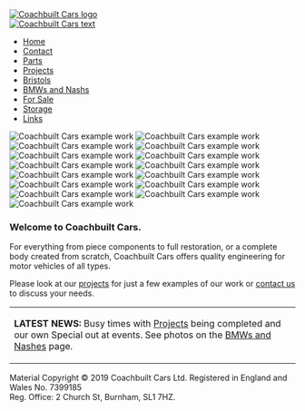 <!DOCTYPE html PUBLIC "-//W3C//DTD XHTML 1.0 Transitional//EN" "http://www.w3.org/TR/xhtml1/DTD/xhtml1-transitional.dtd">
<html xmlns="http://www.w3.org/1999/xhtml" xml:lang="en" lang="en" id="cbhp">
<head>
    <meta name="DC.type" http-equiv="Content-Type" content="text/html; charset=UTF-8" />
    <meta name="keywords" content="Vehicle Restorations and Consultancy; Vintage; Historic; Car; PVT; Pre War; VSCC; HSCC; Veteran; Racing; Race; Competition; Panel Beat; English Wheel; Planish; Aluminium; Welding; Owners Club; AC; Alfa; Alfa Romeo; Alvis; Alta; Aston Martin; Arnolt; Austin; Austin Healey; Bentley; BMW; BMW 315; BMW 319; BMW 328;BMW 327; Bristol; Bugatti; Cooper; Daimler; Delage; Delahaye; ERA; Facel Vega; Ferrari; Fiat; Frazer Nash; Jaguar; Lancia; Lagonda; Lotus; Maserati; MG; Morris; OSCA; Porsche; Riley; Rolls Royce; Sunbeam; Talbot; Roesch; Berkshire; Buckingham; Dorset; Devon; Gloucester; Hampshire; Hereford; Shropshire; Oxford; Somerset; Wales; Wiltshire; Worcester;" />
    <meta name="description" content="Panelbeating, and restoration for historic and vintage, road and race cars. Based in Wiltshire with clients across the UK Europe and America we supply top quality body work in steel and aluminium."/>
    <title>Coachbuilt Cars Ltd | Panel Beating and Restoration | Home</title>
    <link type="text/css" rel="stylesheet" href="css/ch1.css" />
    <link type="image/x-icon" rel="shortcut icon" href="favicon.ico" />
    <link type="image/x-icon" rel="icon" href="favicon.ico" />
</head>
<body>
<div id="content">
   <div id="logoanim"><a href="ch_index.htm" title="home"><img id="logolink" src="images/home_noanim_new.png" alt="Coachbuilt Cars logo" /></a></div>
   <a href="ch_index.htm" title="home"><img id="logotext" src="images/home_top_new.png" alt="Coachbuilt Cars text" /></a>

   <div id="navigation"><ul>
      <li><a href="ch_index.htm" class="ison">Home</a></li>
      <li><a href="ch_contact.htm">Contact</a></li>
      <li><a href="ch_parts.htm">Parts</a></li>
      <li><a href="ch_projects.htm">Projects</a></li>
      <li><a href="ch_bristols.htm">Bristols</a></li>
      <li><a href="ch_bmw_nash.htm">BMWs and Nashs</a></li>
      <li><a href="ch_for_sale.htm">For Sale</a></li>
      <li><a href="ch_storage.htm">Storage</a></li>
      <li><a href="ch_links.htm">Links</a></li>
   </ul></div>

   <div id="pagecontent">
      <div id="pageanim">
         <img src="images/new-1.jpg" alt="Coachbuilt Cars example work" />
         <img src="images/new-2.jpg" alt="Coachbuilt Cars example work" />
         <img src="images/new-3.jpg" alt="Coachbuilt Cars example work" />
         <img src="images/new-4.jpg" alt="Coachbuilt Cars example work" />
         <img src="images/new-5.jpg" alt="Coachbuilt Cars example work" />
         <img src="images/new-6.jpg" alt="Coachbuilt Cars example work" />
         <img src="images/new-7.jpg" alt="Coachbuilt Cars example work" />
         <img src="images/new-8.jpg" alt="Coachbuilt Cars example work" />
         <img src="images/new-9.jpg" alt="Coachbuilt Cars example work" />
         <img src="images/new-10.jpg" alt="Coachbuilt Cars example work" />
         <img src="images/new-11.jpg" alt="Coachbuilt Cars example work" />
         <img src="images/new-12.jpg" alt="Coachbuilt Cars example work" />
         <img src="images/new-13.jpg" alt="Coachbuilt Cars example work" />
         <img src="images/new-14.jpg" alt="Coachbuilt Cars example work" />
            <img src="images/bmw_trees_1.jpg" alt="Coachbuilt Cars example work" />
      </div>
      <h3>Welcome to Coachbuilt Cars.</h3>
      <p>For everything from piece components to full restoration, or a complete body created from scratch, Coachbuilt Cars offers quality engineering for motor vehicles of all types.</p>
      <p>Please look at our <a href="ch_projects.htm">projects</a> for just a few examples of our work or
      <a href="ch_contact.htm">contact us</a> to discuss your needs.</p>
      <table class="newstable"><tr>
         <td><p><b>LATEST NEWS:</b>
         Busy times with <a href="ch_projects.htm">Projects</a> being completed and our own Special out at events. See photos on the <a href="ch_bmw_nash.htm">BMWs and Nashes</a> page.</p></td>
      </tr></table>
   </div>

   <div id="footer">
      Material Copyright &copy; 2019 Coachbuilt Cars Ltd. Registered in England and Wales No. 7399185
      <br/>Reg. Office: 2 Church St, Burnham, SL1 7HZ.</div>
</div>
</body>
</html>
